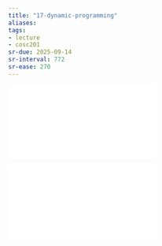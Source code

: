 ```yaml
---
title: "17-dynamic-programming"
aliases: 
tags: 
- lecture
- cosc201
sr-due: 2025-09-14
sr-interval: 772
sr-ease: 270
---
```




![dynamic-programming](notes/dynamic-programming.md)

![memoization](notes/memoization.md)